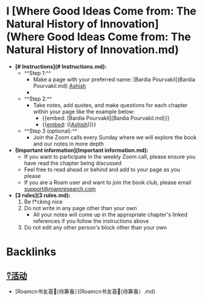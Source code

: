 
# I [Where Good Ideas Come from: The Natural History of Innovation](Where Good Ideas Come from: The Natural History of Innovation.md)
- **[# Instructions](# Instructions.md):**
    - ^^Step 1:^^
        - Make a page with your preferred name: [Bardia Pourvakil](Bardia Pourvakil.md) [Ashish](Ashish.md)
        - 
    - ^^Step 2:^^
        -  Take notes, add quotes, and make questions for each chapter within your page like the example below:
            - {{embed: [Bardia Pourvakil](Bardia Pourvakil.md)}}
            - {{[embed](embed.md): (([Ashish](Ashish.md)))}}
    - ^^Step 3 (optional):^^
        - Join the Zoom calls every Sunday where we will explore the book and our notes in more depth
- **[Important information](Important information.md):**
    - If you want to participate in the weekly Zoom call, please ensure you have read the chapter being discussed
    - Feel free to read ahead or behind and add to your page as you please
    - If you are a Roam user and want to join the book club, please email support@roamresearch.com
- **[3 rules](3 rules.md):**
    1. Be f*cking nice
    2. Do not write in any page other than your own
        - All your notes will come up in the appropriate chapter's linked references if you follow the instructions above
    3. Do not edit any other person's block other than your own

# Backlinks
## [⍢活动](⍢活动.md)
- [Roamcn书友荟🥝(待筹备）](Roamcn书友荟🥝(待筹备）.md)

